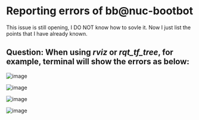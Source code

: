 # Reporting errors of bb@nuc-bootbot

This issue is still opening, I DO NOT know how to sovle it. Now I just list the points that I have already known.

## Question: When using *rviz* or *rqt_tf_tree*, for example, terminal will show the errors as below:

![image]()

![image]()

![image]()

![image]()


